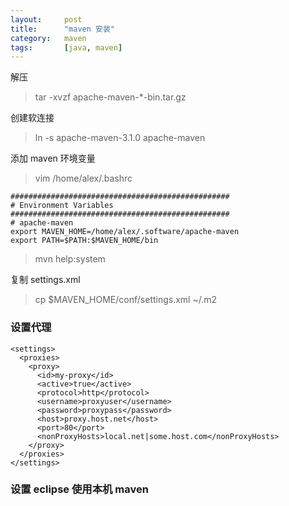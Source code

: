 ```yaml
---
layout:		post
title:  	"maven 安装"
category: 	maven
tags:		[java, maven]
---
```


解压
> tar -xvzf apache-maven-*-bin.tar.gz

创建软连接
> ln -s apache-maven-3.1.0 apache-maven

添加 maven 环境变量
> vim /home/alex/.bashrc

	#################################################
	# Environment Variables
	#################################################
	# apache-maven
	export MAVEN_HOME=/home/alex/.software/apache-maven
	export PATH=$PATH:$MAVEN_HOME/bin
	
> mvn help:system

复制 settings.xml
> cp $MAVEN_HOME/conf/settings.xml ~/.m2

### 设置代理

	<settings>
	  <proxies>
		<proxy>
		  <id>my-proxy</id>
		  <active>true</active>
		  <protocol>http</protocol>
		  <username>proxyuser</username>
		  <password>proxypass</password>
		  <host>proxy.host.net</host>
		  <port>80</port>
		  <nonProxyHosts>local.net|some.host.com</nonProxyHosts>
		</proxy>
	  </proxies>
	</settings>

### 设置 eclipse 使用本机 maven